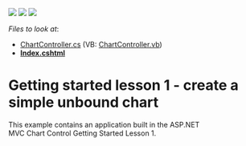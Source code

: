 <!-- default badges list -->
![](https://img.shields.io/endpoint?url=https://codecentral.devexpress.com/api/v1/VersionRange/128572344/14.2.3%2B)
[![](https://img.shields.io/badge/Open_in_DevExpress_Support_Center-FF7200?style=flat-square&logo=DevExpress&logoColor=white)](https://supportcenter.devexpress.com/ticket/details/T287342)
[![](https://img.shields.io/badge/📖_How_to_use_DevExpress_Examples-e9f6fc?style=flat-square)](https://docs.devexpress.com/GeneralInformation/403183)
<!-- default badges end -->
<!-- default file list -->
*Files to look at*:

* [ChartController.cs](./CS/ChartLesson1/Controllers/ChartController.cs) (VB: [ChartController.vb](./VB/ChartLesson1/Controllers/ChartController.vb))
* **[Index.cshtml](./CS/ChartLesson1/Views/Chart/Index.cshtml)**
<!-- default file list end -->
# Getting started lesson 1 - create a simple unbound chart


This example contains an application built in the ASP.NET MVC Chart Control Getting Started Lesson 1.

<br/>


